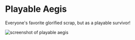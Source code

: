 # Playable Aegis
Everyone's favorite glorified scrap, but as a playable survivor!

![screenshot of playable aegis][def]

[def]: https://cdn.discordapp.com/attachments/959133036815978498/1072332112587403344/074443-screenshot.png "playable aegis"